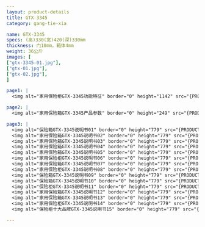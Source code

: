 ```yaml
---
layout: product-details
title: GTX-3345
category: gang-tie-xia

name: GTX-3345
specs: (高)330(宽)420(深)330mm
thickness: 门10mm，箱体4mm
weight: 36公斤
images: [
["gtx-3345-01.jpg"],
["gtx-01.jpg"],
["gtx-02.jpg"],
]

page1: |
  <img alt="家用保险柜GTX-3345功能特征" border="0" height="1142" src="{PRODUCT_IMAGES}products/gtx-gn.jpg" width="538" />

page2: |
  <img alt="家用保险箱GTX-3345产品参数" border="0" height="249" src="{PRODUCT_IMAGES}products/gtx-cpcs.jpg" width="538" />

page3: |
  <img alt="保险箱GTX-3345说明书01" border="0" height="779" src="{PRODUCT_IMAGES}products/gtx-sm01.jpg" width="528" /><br />
  <img alt="家用保险箱GTX-3345说明书02" border="0" height="779" src="{PRODUCT_IMAGES}products/gtx-sm02.jpg" width="528" /><br />
  <img alt="家用保险箱GTX-3345说明书03" border="0" height="779" src="{PRODUCT_IMAGES}products/gtx-sm03.jpg" width="528" /><br />
  <img alt="家用保险箱GTX-3345说明书04" border="0" height="779" src="{PRODUCT_IMAGES}products/gtx-sm04.jpg" width="528" /><br />
  <img alt="家用保险箱GTX-3345说明书05" border="0" height="779" src="{PRODUCT_IMAGES}products/gtx-sm05.jpg" width="528" /><br />
  <img alt="家用保险柜GTX-3345说明书06" border="0" height="779" src="{PRODUCT_IMAGES}products/gtx-sm06.jpg" width="528" /><br />
  <img alt="家用保险箱GTX-3345说明书07" border="0" height="779" src="{PRODUCT_IMAGES}products/gtx-sm07.jpg" width="528" /><br />
  <img alt="家用保险柜GTX-3345说明书08" border="0" height="779" src="{PRODUCT_IMAGES}products/gtx-sm08.jpg" width="528" /><br />
  <img alt="保险箱GTX-3345说明书09" border="0" height="779" src="{PRODUCT_IMAGES}products/gtx-sm09.jpg" width="528" /><br />
  <img alt="保险箱GTX-3345说明书10" border="0" height="779" src="{PRODUCT_IMAGES}products/gtx-sm10.jpg" width="528" /><br />
  <img alt="保险柜GTX-3345说明书11" border="0" height="779" src="{PRODUCT_IMAGES}products/gtx-sm11.jpg" width="528" /><br />
  <img alt="家用保险箱GTX-3345说明书12" border="0" height="779" src="{PRODUCT_IMAGES}products/gtx-sm12.jpg" width="528" /><br />
  <img alt="家用保险箱GTX-3345说明书13" border="0" height="779" src="{PRODUCT_IMAGES}products/gtx-sm13.jpg" width="528" /><br />
  <img alt="家用保险柜GTX-3345说明书14" border="0" height="779" src="{PRODUCT_IMAGES}products/gtx-sm14.jpg" width="528" /><br />
  <img alt="保险柜十大品牌GTX-3345说明书15" border="0" height="779" src="{PRODUCT_IMAGES}products/gtx-sm15.jpg" width="528" />

---
```

